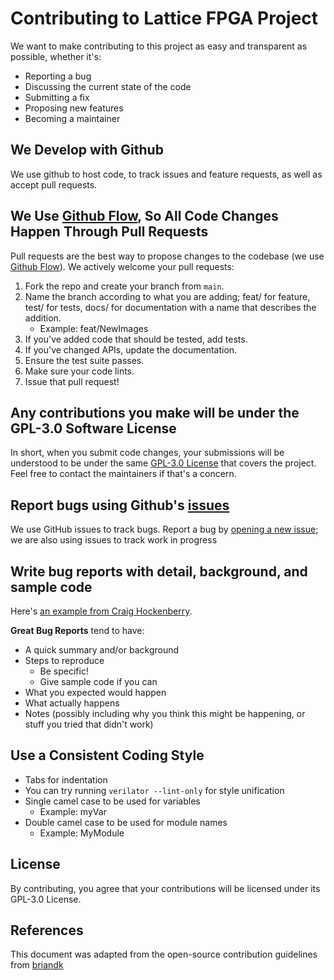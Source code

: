 # Contributing to Lattice FPGA Project
We want to make contributing to this project as easy and transparent as possible, whether it's:

- Reporting a bug
- Discussing the current state of the code
- Submitting a fix
- Proposing new features
- Becoming a maintainer

## We Develop with Github
We use github to host code, to track issues and feature requests, as well as accept pull requests.

## We Use [Github Flow](https://docs.github.com/en/get-started/using-github/github-flow), So All Code Changes Happen Through Pull Requests
Pull requests are the best way to propose changes to the codebase (we use [Github Flow](https://docs.github.com/en/get-started/using-github/github-flow)). We actively welcome your pull requests:

1. Fork the repo and create your branch from `main`.
2. Name the branch according to what you are adding; feat/ for feature, test/ for tests, docs/ for documentation with a name that describes the addition.
     - Example: feat/NewImages
4. If you've added code that should be tested, add tests.
5. If you've changed APIs, update the documentation.
6. Ensure the test suite passes.
7. Make sure your code lints.
8. Issue that pull request!

## Any contributions you make will be under the GPL-3.0 Software License
In short, when you submit code changes, your submissions will be understood to be under the same [GPL-3.0 License](https://choosealicense.com/licenses/gpl-3.0/) that covers the project. Feel free to contact the maintainers if that's a concern.

## Report bugs using Github's [issues](https://github.com/Riley-Cox/ECE412-LatticeFPGA/issues)
We use GitHub issues to track bugs. Report a bug by [opening a new issue](); we are also using issues to track work in progress

## Write bug reports with detail, background, and sample code
Here's [an example from Craig Hockenberry](http://www.openradar.me/11905408).

**Great Bug Reports** tend to have:

- A quick summary and/or background
- Steps to reproduce
  - Be specific!
  - Give sample code if you can
- What you expected would happen
- What actually happens
- Notes (possibly including why you think this might be happening, or stuff you tried that didn't work)


## Use a Consistent Coding Style

* Tabs for indentation
* You can try running `verilator --lint-only` for style unification
* Single camel case to be used for variables
    - Example: myVar
* Double camel case to be used for module names
    - Example: MyModule

## License
By contributing, you agree that your contributions will be licensed under its GPL-3.0 License.

## References
This document was adapted from the open-source contribution guidelines from [briandk](https://gist.github.com/briandk/3d2e8b3ec8daf5a27a62)

